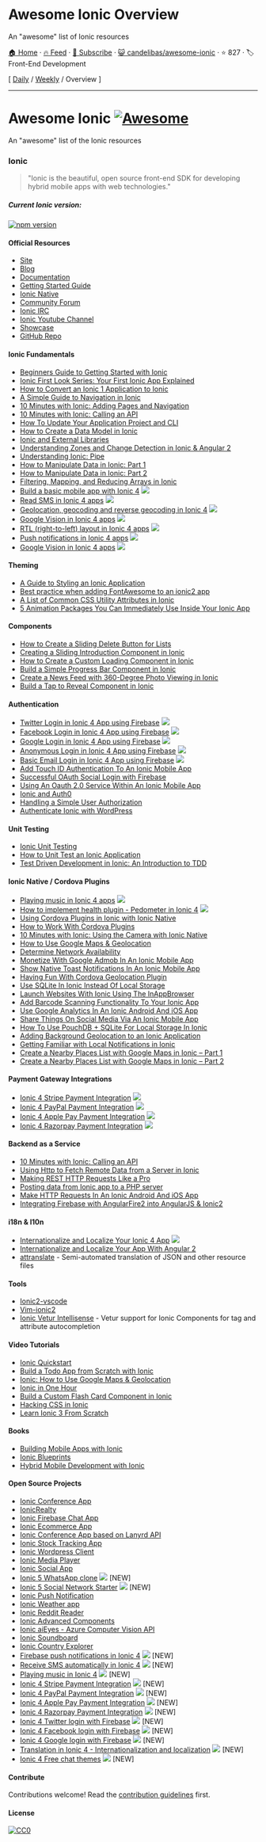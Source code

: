 # Awesome Ionic Overview

An "awesome" list of Ionic resources 

[🏠 Home](/README.md) · [🔥 Feed](https://test.trackawesomelist.com/candelibas/awesome-ionic/rss.xml) · [📮 Subscribe](https://trackawesomelist.us17.list-manage.com/subscribe?u=d2f0117aa829c83a63ec63c2f&id=36a103854c) · [😺 candelibas/awesome-ionic](https://github.com/candelibas/awesome-ionic/blob/master/README.md) · ⭐ 827 · 🏷️ Front-End Development

[ [Daily](/content/candelibas/awesome-ionic/README.md) / [Weekly](/content/candelibas/awesome-ionic/week/README.md) / Overview ]

---

# Awesome Ionic [![Awesome](https://cdn.rawgit.com/sindresorhus/awesome/d7305f38d29fed78fa85652e3a63e154dd8e8829/media/badge.svg)](https://github.com/sindresorhus/awesome)

An "awesome" list of the Ionic resources

### Ionic

> "Ionic is the beautiful, open source front-end SDK for developing hybrid mobile apps with web technologies."

##### Current Ionic version:

[![npm version](https://badge.fury.io/js/ionic-framework.svg)](https://badge.fury.io/js/ionic-framework)

#### Official Resources

*   [Site](http://ionicframework.com/)
*   [Blog](http://blog.ionic.io/)
*   [Documentation](http://ionicframework.com/docs/v2/)
*   [Getting Started Guide](http://ionicframework.com/docs/v2/getting-started/)
*   [Ionic Native](https://github.com/driftyco/ionic-native/)
*   [Community Forum](http://forum.ionicframework.com/)
*   [Ionic IRC](http://webchat.freenode.net/?randomnick=1\&channels=%23ionic\&uio=d4)
*   [Ionic Youtube Channel](https://www.youtube.com/channel/UChYheBnVeCfhCmqZfCUdJQw)
*   [Showcase](http://showcase.ionicframework.com/)
*   [GitHub Repo](https://github.com/driftyco/ionic/)

#### Ionic Fundamentals

*   [Beginners Guide to Getting Started with Ionic](http://www.joshmorony.com/beginners-guide-to-getting-started-with-ionic-2/)
*   [Ionic First Look Series: Your First Ionic App Explained](http://www.joshmorony.com/ionic-2-first-look-series-your-first-ionic-2-app-explained/)
*   [How to Convert an Ionic 1 Application to Ionic](http://www.joshmorony.com/how-to-convert-an-ionic-1-application-to-ionic-2/)
*   [A Simple Guide to Navigation in Ionic](http://www.joshmorony.com/a-simple-guide-to-navigation-in-ionic-2/)
*   [10 Minutes with Ionic: Adding Pages and Navigation](http://blog.ionic.io/10-minutes-with-ionic-2-adding-pages-and-navigation/)
*   [10 Minutes with Ionic: Calling an API](http://blog.ionic.io/10-minutes-with-ionic-2-calling-an-api/)
*   [How To Update Your Application Project and CLI](http://www.gajotres.net/ionic-2-how-to-update-your-application-project-and-cli/)
*   [How to Create a Data Model in Ionic](http://www.joshmorony.com/how-to-create-a-data-model-in-ionic-2/)
*   [Ionic and External Libraries](http://mhartington.io/post/ionic2-external-libraries/)
*   [Understanding Zones and Change Detection in Ionic & Angular 2](http://www.joshmorony.com/understanding-zones-and-change-detection-in-ionic-2-angular-2/)
*   [Understanding Ionic: Pipe](http://mcgivery.com/understanding-ionic-2-pipe/)
*   [How to Manipulate Data in Ionic: Part 1](http://www.joshmorony.com/how-to-manipulate-data-in-ionic-2-part-1/)
*   [How to Manipulate Data in Ionic: Part 2](http://www.joshmorony.com/how-to-manipulate-data-in-ionic-2-part-2/)
*   [Filtering, Mapping, and Reducing Arrays in Ionic](https://www.youtube.com/watch?v=A-4CLa05tp0)
*   [Build a basic mobile app with Ionic 4](https://enappd.com/blog/how-to-create-an-ionic-4-app-for-beginners/13) ![](https://github.com/candelibas/awesome-ionic/raw/master/v4.png)
*   [Read SMS in Ionic 4 apps](https://enappd.com/blog/automatically-read-sms-in-ionic-4-apps/42) ![](https://github.com/candelibas/awesome-ionic/raw/master/v4.png)
*   [Geolocation, geocoding and reverse geocoding in Ionic 4](https://enappd.com/blog/using-geolocation-geocoding-and-reverse-geocoding-in-ionic-4/45) ![](https://github.com/candelibas/awesome-ionic/raw/master/v4.png)
*   [Google Vision in Ionic 4 apps](https://enappd.com/blog/implement-google-vision-in-ionic-4/43) ![](https://github.com/candelibas/awesome-ionic/raw/master/v4.png)
*   [RTL (right-to-left) layout in Ionic 4 apps](https://enappd.com/blog/rtl-right-to-left-use-in-ionic-4/50) ![](https://github.com/candelibas/awesome-ionic/raw/master/v4.png)
*   [Push notifications in Ionic 4 apps](https://enappd.com/blog/implement-ionic-4-firebase-push/34) ![](https://github.com/candelibas/awesome-ionic/raw/master/v4.png)
*   [Google Vision in Ionic 4 apps](https://enappd.com/blog/implement-google-vision-in-ionic-4/43) ![](https://github.com/candelibas/awesome-ionic/raw/master/v4.png)

#### Theming

*   [A Guide to Styling an Ionic Application](http://www.joshmorony.com/a-guide-to-styling-an-ionic-2-application/)
*   [Best practice when adding FontAwesome to an ionic2 app](http://luiscabrera.site/tech/2017/01/09/fontawesome-in-ionic2.html)
*   [A List of Common CSS Utility Attributes in Ionic](http://www.joshmorony.com/a-list-of-common-css-utility-attributes-in-ionic-2/)
*   [5 Animation Packages You Can Immediately Use Inside Your Ionic App](https://devdactic.com/5-animation-packages-ionic/)

#### Components

*   [How to Create a Sliding Delete Button for Lists](http://www.joshmorony.com/ionic-2-how-to-create-a-sliding-delete-button-for-lists/)
*   [Creating a Sliding Introduction Component in Ionic](http://www.joshmorony.com/creating-a-sliding-introduction-component-in-ionic-2/)
*   [How to Create a Custom Loading Component in Ionic](http://www.joshmorony.com/how-to-create-a-custom-loading-component-in-ionic-2/)
*   [Build a Simple Progress Bar Component in Ionic](http://www.joshmorony.com/build-a-simple-progress-bar-component-in-ionic-2/)
*   [Create a News Feed with 360-Degree Photo Viewing in Ionic](http://www.joshmorony.com/create-a-news-feed-with-360-degree-photo-viewing-in-ionic-2/)
*   [Build a Tap to Reveal Component in Ionic](https://www.joshmorony.com/build-a-tap-to-reveal-component-in-ionic-2/)

#### Authentication

*   [Twitter Login in Ionic 4 App using Firebase](https://enappd.com/blog/twitter-login-in-ionic-4-apps-using-firebase/24) ![](https://github.com/candelibas/awesome-ionic/raw/master/v4.png)
*   [Facebook Login in Ionic 4 App using Firebase](https://enappd.com/blog/facebook-login-in-ionic-4-apps-using-firebase/25) ![](https://github.com/candelibas/awesome-ionic/raw/master/v4.png)
*   [Google Login in Ionic 4 App using Firebase](https://enappd.com/blog/google-login-in-ionic-4-apps-using-firebase/39) ![](https://github.com/candelibas/awesome-ionic/raw/master/v4.png)
*   [Anonymous Login in Ionic 4 App using Firebase](https://enappd.com/blog/firebase-anonymous-login-in-ionic-4/37) ![](https://github.com/candelibas/awesome-ionic/raw/master/v4.png)
*   [Basic Email Login in Ionic 4 App using Firebase](https://enappd.com/blog/email-authentication-with-firebase-in-ionic-4/38) ![](https://github.com/candelibas/awesome-ionic/raw/master/v4.png)
*   [Add Touch ID Authentication To An Ionic Mobile App](https://www.thepolyglotdeveloper.com/2016/03/add-touch-id-authentication-ionic-2-mobile-app/)
*   [Successful OAuth Social Login with Firebase](http://www.gajotres.net/ionic-2-succesfull-oauth-social-login-with-firebase/)
*   [Using An Oauth 2.0 Service Within An Ionic Mobile App](https://www.thepolyglotdeveloper.com/2016/01/using-an-oauth-2-0-service-within-an-ionic-2-mobile-app/)
*   [Ionic and Auth0](http://blog.ionic.io/ionic-2-and-auth0/)
*   [Handling a Simple User Authorization](http://www.gajotres.net/ionic-2-handling-a-simple-user-authorization/)
*   [Authenticate Ionic with WordPress](https://auth0.com/authenticate/ionic2/wordpress)

#### Unit Testing

*   [Ionic Unit Testing](http://lathonez.github.io/2017/ionic-2-unit-testing/)
*   [How to Unit Test an Ionic Application](http://www.joshmorony.com/how-to-unit-test-an-ionic-2-application/)
*   [Test Driven Development in Ionic: An Introduction to TDD](https://www.joshmorony.com/test-driven-development-in-ionic-2-an-introduction-to-tdd/)

#### Ionic Native / Cordova Plugins

*   [Playing music in Ionic 4 apps](https://enappd.com/blog/spotify-like-music-in-ionic-4-apps/48) ![](https://github.com/candelibas/awesome-ionic/raw/master/v4.png)
*   [How to implement health plugin - Pedometer in Ionic 4](https://enappd.com/blog/best-fitness-plugins-for-ionic-4-how-to-use-pedometer/15) ![](https://github.com/candelibas/awesome-ionic/raw/master/v4.png)
*   [Using Cordova Plugins in Ionic with Ionic Native](http://www.joshmorony.com/using-cordova-plugins-in-ionic-2-with-ionic-native/)
*   [How to Work With Cordova Plugins](http://www.gajotres.net/ionic-2-how-to-use-cordova-plugins/)
*   [10 Minutes with Ionic: Using the Camera with Ionic Native](http://blog.ionic.io/10-minutes-with-ionic-2-using-the-camera-with-ionic-native/)
*   [How to Use Google Maps & Geolocation ](http://www.joshmorony.com/ionic-2-how-to-use-google-maps-geolocation-video-tutorial/)
*   [Determine Network Availability](https://www.thepolyglotdeveloper.com/2016/01/determine-network-availability-in-an-ionic-2-mobile-app/)
*   [Monetize With Google Admob In An Ionic Mobile App](https://www.thepolyglotdeveloper.com/2016/02/monetize-google-admob-ionic-2-mobile-app/)
*   [Show Native Toast Notifications In An Ionic Mobile App](https://www.thepolyglotdeveloper.com/2016/01/show-native-toast-notifications-in-an-ionic-2-mobile-app/)
*   [Having Fun With Cordova Geolocation Plugin](http://www.gajotres.net/ionic-2-having-fun-with-cordova-geolocation-plugin/)
*   [Use SQLite In Ionic Instead Of Local Storage](https://www.thepolyglotdeveloper.com/2015/12/use-sqlite-in-ionic-2-instead-of-local-storage/)
*   [Launch Websites With Ionic Using The InAppBrowser](https://www.thepolyglotdeveloper.com/2016/01/launch-websites-with-ionic-2-using-the-inappbrowser/)
*   [Add Barcode Scanning Functionality To Your Ionic App](https://www.thepolyglotdeveloper.com/2016/02/add-barcode-scanning-functionality-to-your-ionic-2-app/)
*   [Use Google Analytics In An Ionic Android And iOS App](https://www.thepolyglotdeveloper.com/2016/03/use-google-analytics-in-an-ionic-2-android-and-ios-app/)
*   [Share Things On Social Media Via An Ionic Mobile App](https://www.thepolyglotdeveloper.com/2016/02/share-things-on-social-media-via-an-ionic-2-mobile-app/)
*   [How To Use PouchDB + SQLite For Local Storage In Ionic](http://gonehybrid.com/how-to-use-pouchdb-sqlite-for-local-storage-in-ionic-2/)
*   [Adding Background Geolocation to an Ionic Application](http://www.joshmorony.com/adding-background-geolocation-to-an-ionic-2-application/)
*   [Getting Familiar with Local Notifications in Ionic](http://www.joshmorony.com/getting-familiar-with-local-notifications-in-ionic-2/)
*   [Create a Nearby Places List with Google Maps in Ionic – Part 1](http://www.joshmorony.com/create-a-nearby-places-list-with-google-maps-in-ionic-2-part-1/)
*   [Create a Nearby Places List with Google Maps in Ionic – Part 2](http://www.joshmorony.com/create-a-nearby-places-list-with-google-maps-in-ionic-2-part-2/)

#### Payment Gateway Integrations

*   [Ionic 4 Stripe Payment Integration](https://enappd.com/blog/ionic-4-stripe-payment-integration-with-firebase-for-apps-and-pwa/17) ![](https://github.com/candelibas/awesome-ionic/raw/master/v4.png)
*   [Ionic 4 PayPal Payment Integration](https://enappd.com/blog/ionic-4-paypal-payment-integration-for-apps-and-pwa/16) ![](https://github.com/candelibas/awesome-ionic/raw/master/v4.png)
*   [Ionic 4 Apple Pay Payment Integration](https://enappd.com/blog/how-to-integrate-apple-pay-in-ionic-4-apps/21) ![](https://github.com/candelibas/awesome-ionic/raw/master/v4.png)
*   [Ionic 4 Razorpay Payment Integration](https://enappd.com/blog/how-to-integrate-razorpay-in-ionic-4-apps-and-pwa/20) ![](https://github.com/candelibas/awesome-ionic/raw/master/v4.png)

#### Backend as a Service

*   [10 Minutes with Ionic: Calling an API](http://blog.ionic.io/10-minutes-with-ionic-2-calling-an-api/)
*   [Using Http to Fetch Remote Data from a Server in Ionic](http://www.joshmorony.com/using-http-to-fetch-remote-data-from-a-server-in-ionic-2/)
*   [Making REST HTTP Requests Like a Pro](http://www.gajotres.net/ionic-2-making-rest-http-requests-like-a-pro/)
*   [Posting data from Ionic app to a PHP server](http://www.nikola-breznjak.com/blog/ionic2/posting-data-from-ionic-2-app/)
*   [Make HTTP Requests In An Ionic Android And iOS App](https://www.thepolyglotdeveloper.com/2016/01/make-http-requests-in-an-ionic-2-android-and-ios-app/)
*   [Integrating Firebase with AngularFire2 into AngularJS & Ionic2](http://www.clearlyinnovative.com/integrating-firebase-with-angularfire2-into-angularjs-ionic2)

#### i18n & l10n

*   [Internationalize and Localize Your Ionic 4 App](https://enappd.com/blog/how-to-translate-in-ionic-4-globalization-internationalization-and-localization/11) ![](https://github.com/candelibas/awesome-ionic/raw/master/v4.png)
*   [Internationalize and Localize Your App With Angular 2](http://www.gajotres.net/ionic-2-internationalize-and-localize-your-app-with-angular-2/)
*   [attranslate](https://github.com/fkirc/attranslate) - Semi-automated translation of JSON and other resource files

#### Tools

*   [Ionic2-vscode](https://marketplace.visualstudio.com/items?itemName=jgw9617.ionic2-vscode)
*   [Vim-ionic2](https://github.com/akz92/vim-ionic2)
*   [Ionic Vetur Intellisense](https://github.com/moduslabs/ionic/tree/master/packages/ionic-vetur) - Vetur support for Ionic Components for tag and attribute autocompletion

#### Video Tutorials

*   [Ionic Quickstart](https://www.udemy.com/ionic-2-quickstart/)
*   [Build a Todo App from Scratch with Ionic](http://www.joshmorony.com/build-a-todo-app-from-scratch-with-ionic-2-video-tutorial/)
*   [Ionic: How to Use Google Maps & Geolocation](http://www.joshmorony.com/ionic-2-how-to-use-google-maps-geolocation-video-tutorial/)
*   [Ionic in One Hour](http://courses.devdactic.com/courses/ionic-2-in-one-hour?product_id=104238)
*   [Build a Custom Flash Card Component in Ionic](https://www.youtube.com/watch?v=BKFQKywl_GM)
*   [Hacking CSS in Ionic](https://www.youtube.com/watch?v=sXFmkdhOEVc)
*   [Learn Ionic 3 From Scratch](https://www.youtube.com/watch?v=JcEGTektejA\&list=PLYxzS__5yYQng-XnJhB21Jc7NW1OIaqct)

#### Books

*   [Building Mobile Apps with Ionic](https://www.joshmorony.com/building-mobile-apps-with-ionic-2/)
*   [Ionic Blueprints](https://www.packtpub.com/web-development/ionic-2-blueprints)
*   [Hybrid Mobile Development with Ionic](https://www.packtpub.com/application-development/hybrid-mobile-development-ionic)

#### Open Source Projects

*   [Ionic Conference App](https://github.com/driftyco/ionic-conference-app)
*   [IonicRealty](https://github.com/ccoenraets/ionic2-realty)
*   [Ionic Firebase Chat App](https://github.com/ionic2blueprints/firebase-chat)
*   [Ionic Ecommerce App](https://github.com/ionic2blueprints/ionic2-marketcloud)
*   [Ionic Conference App based on Lanyrd API](https://github.com/ionic2blueprints/conference-app)
*   [Ionic Stock Tracking App](https://github.com/ionic2blueprints/ionic2-stockmarket)
*   [Ionic Wordpress Client](https://github.com/ionic2blueprints/ionic2-wp-client)
*   [Ionic Media Player](https://github.com/ionic2blueprints/media-player)
*   [Ionic Social App](https://github.com/ionic2blueprints/social-app)
*   [Ionic 5 WhatsApp clone](https://github.com/thenaim/ionic-whatsapp-clone) ![](https://github.com/candelibas/awesome-ionic/raw/master/v4.png) \[NEW]
*   [Ionic 5 Social Network Starter](https://github.com/thenaim/ion-tk-social-network) ![](https://github.com/candelibas/awesome-ionic/raw/master/v4.png) \[NEW]
*   [Ionic Push Notification](https://github.com/aggarwalankush/ionic2-push-base)
*   [Ionic Weather app](https://github.com/aggarwalankush/ionic2-mosum)
*   [Ionic Reddit Reader](https://github.com/smartapant/ionic2-reddit-reader)
*   [Ionic Advanced Components](https://github.com/yannbf/ionic2-components)
*   [Ionic aiEyes - Azure Computer Vision API](https://github.com/brenopolanski/aiEyes)
*   [Ionic Soundboard](https://github.com/rkalis/ionic-soundboard)
*   [Ionic Country Explorer](https://github.com/SKempin/ionic-country-explorer)
*   [Firebase push notifications in Ionic 4](https://github.com/enappd/ionic-4-push) ![](https://github.com/candelibas/awesome-ionic/raw/master/v4.png) \[NEW]
*   [Receive SMS automatically in Ionic 4](https://github.com/enappd/Ionic-4-sms-receive) ![](https://github.com/candelibas/awesome-ionic/raw/master/v4.png) \[NEW]
*   [Playing music in Ionic 4](https://github.com/enappd/ionic-4-music) ![](https://github.com/candelibas/awesome-ionic/raw/master/v4.png) \[NEW]
*   [Ionic 4 Stripe Payment Integration](https://github.com/enappd/ionic4-stripe) ![](https://github.com/candelibas/awesome-ionic/raw/master/v4.png) \[NEW]
*   [Ionic 4 PayPal Payment Integration](https://github.com/enappd/ionic4-paypal) ![](https://github.com/candelibas/awesome-ionic/raw/master/v4.png) \[NEW]
*   [Ionic 4 Apple Pay Payment Integration](https://github.com/enappd/ionic4-applepay) ![](https://github.com/candelibas/awesome-ionic/raw/master/v4.png) \[NEW]
*   [Ionic 4 Razorpay Payment Integration](https://github.com/enappd/ionic4-razorpay) ![](https://github.com/candelibas/awesome-ionic/raw/master/v4.png) \[NEW]
*   [Ionic 4 Twitter login with Firebase](https://github.com/enappd/Ionic-4-Twitter-auth) ![](https://github.com/candelibas/awesome-ionic/raw/master/v4.png) \[NEW]
*   [Ionic 4 Facebook login with Firebase](https://github.com/enappd/ionic4-facebookAuth) ![](https://github.com/candelibas/awesome-ionic/raw/master/v4.png) \[NEW]
*   [Ionic 4 Google login with Firebase](https://github.com/enappd/Ionic-4-google-auth) ![](https://github.com/candelibas/awesome-ionic/raw/master/v4.png) \[NEW]
*   [Translation in Ionic 4 - Internationalization and localization](https://github.com/enappd/ionic4-i18n) ![](https://github.com/candelibas/awesome-ionic/raw/master/v4.png) \[NEW]
*   [Ionic 4 Free chat themes](https://store.enappd.com/product/free-chat-themes-ionic4/) ![](https://github.com/candelibas/awesome-ionic/raw/master/v4.png) \[NEW]

#### Contribute

Contributions welcome! Read the [contribution guidelines](https://github.com/candelibas/awesome-ionic/blob/master/README.md/CONTRIBUTING.md) first.

#### License

[![CC0](http://i.creativecommons.org/p/zero/1.0/88x31.png)](http://creativecommons.org/publicdomain/zero/1.0/)

